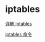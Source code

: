 # iptables

[详解 iptables](详解%20iptables/详解%20iptables.md "详解 iptables")

[iptables 命令](iptables%20命令/iptables%20命令.md "iptables 命令")
